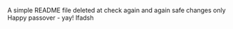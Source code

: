 A simple README file
deleted at
check again
and again
safe changes only
Happy passover - yay!
lfadsh
